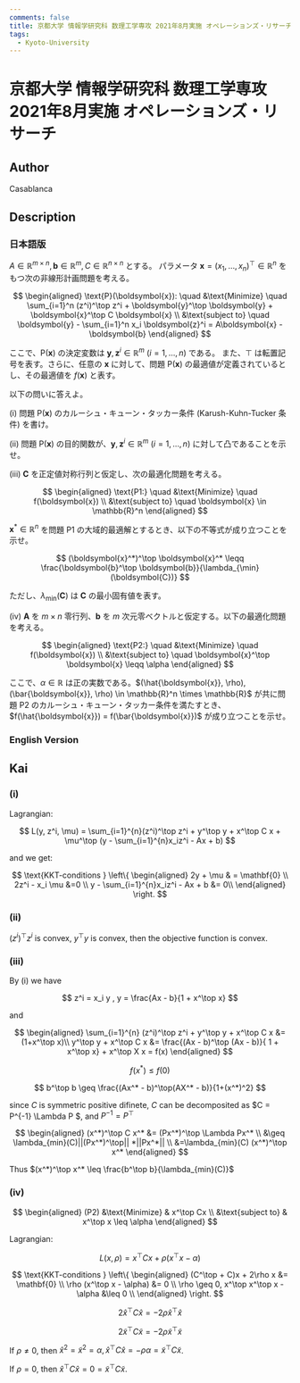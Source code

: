 ```yaml
---
comments: false
title: 京都大学 情報学研究科 数理工学専攻 2021年8月実施 オペレーションズ・リサーチ
tags:
  - Kyoto-University
---
```

# 京都大学 情報学研究科 数理工学専攻 2021年8月実施 オペレーションズ・リサーチ

## **Author**
Casablanca

## **Description**
### 日本語版
$A \in \mathbb{R}^{m \times n}, \boldsymbol{b} \in \mathbb{R}^m, C \in \mathbb{R}^{n \times n}$ とする。
パラメータ $\boldsymbol{x} = (x_1, \ldots, x_n)^\top \in \mathbb{R}^n$ をもつ次の非線形計画問題を考える。

$$
\begin{aligned}
\text{P}(\boldsymbol{x}): \quad &\text{Minimize} \quad \sum_{i=1}^n (z^i)^\top z^i + \boldsymbol{y}^\top \boldsymbol{y} + \boldsymbol{x}^\top C \boldsymbol{x} \\
&\text{subject to} \quad \boldsymbol{y} - \sum_{i=1}^n x_i \boldsymbol{z}^i = A\boldsymbol{x} - \boldsymbol{b}
\end{aligned}
$$

ここで、$\text{P}(\boldsymbol{x})$ の決定変数は $\boldsymbol{y}, \boldsymbol{z}^i \in \mathbb{R}^m \ (i = 1, \ldots, n)$ である。
また、$\top$ は転置記号を表す。さらに、任意の $\boldsymbol{x}$ に対して、問題 $\text{P}(\boldsymbol{x})$ の最適値が定義されているとし、その最適値を $f(\boldsymbol{x})$ と表す。

以下の問いに答えよ。

(i) 問題 $\text{P}(\boldsymbol{x})$ のカルーシュ・キューン・タッカー条件 (Karush-Kuhn-Tucker 条件) を書け。

(ii) 問題 $\text{P}(\boldsymbol{x})$ の目的関数が、$\boldsymbol{y}, \boldsymbol{z}^i \in \mathbb{R}^m \ (i = 1, \ldots, n)$ に対して凸であることを示せ。

(iii) $\boldsymbol{C}$ を正定値対称行列と仮定し、次の最適化問題を考える。

$$
\begin{aligned}
\text{P1:} \quad &\text{Minimize} \quad f(\boldsymbol{x}) \\
&\text{subject to} \quad \boldsymbol{x} \in \mathbb{R}^n
\end{aligned}
$$

$\boldsymbol{x}^* \in \mathbb{R}^n$ を問題 P1 の大域的最適解とするとき、以下の不等式が成り立つことを示せ。

$$
(\boldsymbol{x}^*)^\top \boldsymbol{x}^* \leqq \frac{\boldsymbol{b}^\top \boldsymbol{b}}{\lambda_{\min}(\boldsymbol{C})}
$$

ただし、$\lambda_{\min}(\boldsymbol{C})$ は $\boldsymbol{C}$ の最小固有値を表す。

(iv) $\boldsymbol{A}$ を $m \times n$ 零行列、$\boldsymbol{b}$ を $m$ 次元零ベクトルと仮定する。以下の最適化問題を考える。

$$
\begin{aligned}
\text{P2:} \quad &\text{Minimize} \quad f(\boldsymbol{x}) \\
&\text{subject to} \quad \boldsymbol{x}^\top \boldsymbol{x} \leqq \alpha
\end{aligned}
$$

ここで、$\alpha \in \mathbb{R}$ は正の実数である。$(\hat{\boldsymbol{x}}, \rho), (\bar{\boldsymbol{x}}, \rho) \in \mathbb{R}^n \times \mathbb{R}$ が共に問題 P2 のカルーシュ・キューン・タッカー条件を満たすとき、$f(\hat{\boldsymbol{x}}) = f(\bar{\boldsymbol{x}})$ が成り立つことを示せ。


### English Version

## **Kai**
### (i)
Lagrangian:

$$
L(y, z^i, \mu) = \sum_{i=1}^{n}(z^i)^\top z^i + y^\top y + x^\top C x + \mu^\top (y - \sum_{i=1}^{n}x_iz^i - Ax + b)
$$

and we get:

$$
\text{KKT-conditions } \left\{
\begin{aligned}
2y + \mu & = \mathbf{0} \\
2z^i - x_i \mu &=0 \\
y - \sum_{i=1}^{n}x_iz^i - Ax + b &= 0\\
\end{aligned}
\right.
$$

### (ii)
$(z^i)^\top z^i$ is convex, $y^\top y$ is convex, then the objective function is convex.

### (iii)
By (i) we have

$$
z^i = x_i y , y = \frac{Ax - b}{1 + x^\top x}
$$

and

$$
\begin{aligned}
\sum_{i=1}^{n} (z^i)^\top z^i + y^\top y + x^\top C x &= (1+x^\top x)\\
y^\top y + x^\top C x &= \frac{(Ax - b)^\top (Ax - b)}{ 1 + x^\top x} + x^\top X x = f(x)
\end{aligned}
$$

$$
f(x^*) \leq f(0)
$$

$$
b^\top b \geq \frac{(Ax^* - b)^\top(AX^* - b)}{1+(x^*)^2}
$$

since $C$ is symmetric positive difinete, $C$ can be decomposited as $C = P^{-1} \Lambda P $, and $P^{-1} = P^\top$

$$
\begin{aligned}
(x^*)^\top C x^* &= (Px^*)^\top \Lambda Px^* \\
&\geq \lambda_{min}(C)||(Px^*)^\top|| *||Px^*|| \\
&=\lambda_{min}(C) (x^*)^\top x^*
\end{aligned}
$$

Thus $(x^*)^\top x^* \leq \frac{b^\top b}{\lambda_{min}(C)}$

### (iv)

$$
\begin{aligned}
(P2) &\text{Minimize} & x^\top Cx \\
&\text{subject to} & x^\top x \leq \alpha
\end{aligned}
$$

Lagrangian:

$$
L(x,\rho) = x^\top Cx + \rho (x^\top x - \alpha)
$$

$$
\text{KKT-conditions } \left\{
\begin{aligned}
(C^\top + C)x + 2\rho x &= \mathbf{0} \\
\rho (x^\top x - \alpha) &= 0 \\
\rho  \geq  0, x^\top x^\top x - \alpha &\leq 0 \\
\end{aligned}
\right.
$$

$$
2\hat{x}^\top C \hat{x} = -2\rho \hat{x}^\top \hat{x}
$$

$$
2 \widetilde{x}^\top C \widetilde{x} = -2\rho \widetilde{x}^\top \widetilde{x}
$$

If $\rho \neq 0$, then $\hat{x}^2 = \widetilde{x}^2 = \alpha ,\hat{x}^\top C \hat{x} = -\rho \alpha = \widetilde{x}^\top C \widetilde{x}$.

If $\rho = 0$, then $\hat{x}^\top C \hat{x} = 0 = \widetilde{x}^\top C \widetilde{x}$.
